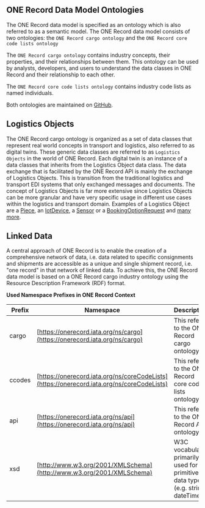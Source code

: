 ## ONE Record Data Model Ontologies

The ONE Record data model is specified as an ontology which is also referred to as a semantic model. The ONE Record data model consists of two ontologies: the `ONE Record cargo ontology` and the `ONE Record core code lists ontology`

The `ONE Record cargo ontology` contains industry concepts, their properties, and their relationships between them. This ontology can be used by analysts, developers, and users to understand the data classes in ONE Record and their relationship to each other.

The `ONE Record core code lists ontology` contains industry code lists as named individuals.

Both ontologies are maintained on [GitHub](https://github.com/IATA-Cargo/ONE-Record).

## Logistics Objects

The ONE Record cargo ontology is organized as a set of data classes that represent real world concepts in transport and logistics, also referred to as digital twins.
These generic data classes are referred to as `Logistics Objects` in the world of ONE Record.
Each digital twin is an instance of a data classes that inherits from the Logistics Object data class.
The data exchange that is facilitated by the ONE Record API is mainly the exchange of Logistics Objects.
This is transition from the traditional logistics and transport EDI systems that only exchanged messages and documents.
The concept of Logistics Objects is far more extensive since Logistics Objects can be more granular and have very specific usage in different use cases within the logistics and transport domain.
Examples of a Logistics Object are a [Piece](https://onerecord.iata.org/ns/cargo#Piece), an [IotDevice](https://onerecord.iata.org/ns/cargo#IotDevice), a [Sensor](https://onerecord.iata.org/ns/cargo#Sensor) or a [BookingOptionRequest](https://onerecord.iata.org/ns/cargo#BookingOptionRequest) and [many more](https://onerecord.iata.org/ns/cargo).

## Linked Data

A central approach of ONE Record is to enable the creation of a comprehensive network of
data, i.e. data related to specific consignments and shipments are accessible as a
unique and single shipment record, i.e. "one record" in that network of linked data. To achieve this, the ONE Record data model is based on a ONE Record cargo industry ontology using the Resource Description Framework (RDF) format.

**Used Namespace Prefixes in ONE Record Context**

| Prefix | Namespace                    | Description         |
| ------ |  -------------------------- |  ------------------------------------- |
| cargo  | [https://onerecord.iata.org/ns/cargo](https://onerecord.iata.org/ns/cargo) | This refers to the ONE Record cargo ontology.          |
| ccodes | [https://onerecord.iata.org/ns/coreCodeLists](https://onerecord.iata.org/ns/coreCodeLists) | This refers to the ONE Record core code lists ontology.          |
| api    | [https://onerecord.iata.org/ns/api](https://onerecord.iata.org/ns/api)     | This refers to the ONE Record API ontology.            |
| xsd    | [http://www.w3.org/2001/XMLSchema](http://www.w3.org/2001/XMLSchema) | W3C vocabulary, primarily used for primitive data types (e.g. string, dateTime) |

